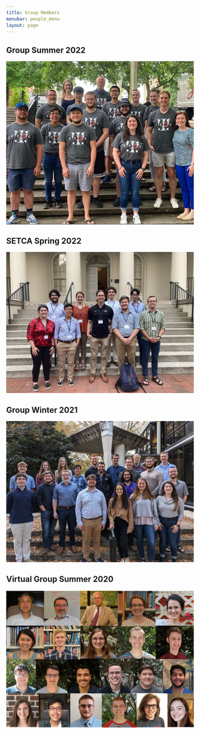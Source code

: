 ```yaml
---
title: Group Members
menubar: people_menu
layout: page
---
```


## Group Summer 2022
![Group Pic 3](/img/group/TShirt_Pic.jpg)

## SETCA Spring 2022
![Conf Pic 1](/img/group/SETCA_2022.jpeg)

## Group Winter 2021
![Group Pic 2](/img/group/CCQC_2021.jpg)

## Virtual Group Summer 2020
![Group Pic 1](/img/group/CCQC_2020.png)
